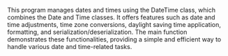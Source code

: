 This program manages dates and times using the DateTime class, which combines the Date and Time classes. It offers features such as date and time adjustments, time zone conversions, daylight saving time application, formatting, and serialization/deserialization. The main function demonstrates these functionalities, providing a simple and efficient way to handle various date and time-related tasks.
